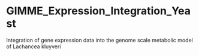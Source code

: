 # GIMME_Expression_Integration_Yeast
Integration of gene expression data into the genome scale metabolic model of Lachancea kluyveri
